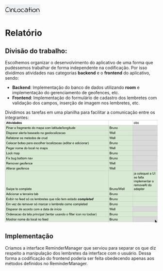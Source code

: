 ![CInLocation](imagens/logo.jpg)

# Relatório

## Divisão do trabalho:
Escolhemos organizar o desenvolvimento do aplicativo de uma forma que pudéssemos trabalhar de forma independente na codificação. Por isso dividimos atividades nas categorias **backend** e o **frontend** do aplicativo, sendo:
- **Backend**: Implementação do banco de dados utilizando **room** e implementação do gerenciamento de geofences, etc.
- **Frontend**: Implementação do formulário de cadastro dos lembretes com validação dos campos, inserção de imagem nos lembretes, etc.

Dividimos as tarefas em uma planilha para facilitar a comunicação entre os integrantes:
![Planilha de Atividades](imagens/planilha_atividades.png)

## Implementação
Criamos a interface ReminderManager que serviou para separar os que diz respeito a manipulação dos lembretes da interface com o usuário. Dessa forma a codificação do frontend poderia ser feita obedecendo apenas aos métodos definidos no ReminderManager.
